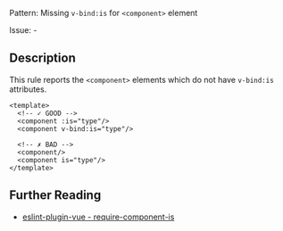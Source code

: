 Pattern: Missing `v-bind:is` for `<component>` element

Issue: -

## Description

This rule reports the `<component>` elements which do not have `v-bind:is` attributes.


<eslint-code-block :rules="{'vue/require-component-is': ['error']}">

```vue
<template>
  <!-- ✓ GOOD -->
  <component :is="type"/>
  <component v-bind:is="type"/>

  <!-- ✗ BAD -->
  <component/>
  <component is="type"/>
</template>
```

</eslint-code-block>

## Further Reading

* [eslint-plugin-vue - require-component-is](https://eslint.vuejs.org/rules/require-component-is.html)
